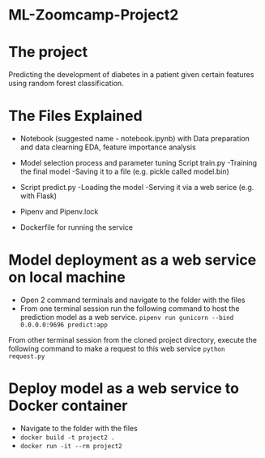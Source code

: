 # ML-Zoomcamp-Project2
# The project
Predicting the development of diabetes in a patient given certain features using random forest classification.

# The Files Explained

* Notebook (suggested name - notebook.ipynb) with
Data preparation and data clearning
EDA, feature importance analysis

* Model selection process and parameter tuning
Script train.py
-Training the final model
-Saving it to a file (e.g. pickle called model.bin)

* Script predict.py 
-Loading the model
-Serving it via a web serice (e.g. with Flask)

* Pipenv and Pipenv.lock

* Dockerfile for running the service

# Model deployment as a web service on local machine

* Open 2 command terminals and navigate to the folder with the files
* From one terminal session run the following command to host the prediction model as a web service.
```pipenv run gunicorn --bind 0.0.0.0:9696 predict:app```

From other terminal session from the cloned project directory, execute the following command to make a request to this web service
```python request.py```

# Deploy model as a web service to Docker container
* Navigate to the folder with the files
* ```docker build -t project2 .```
* ```docker run -it --rm project2```
